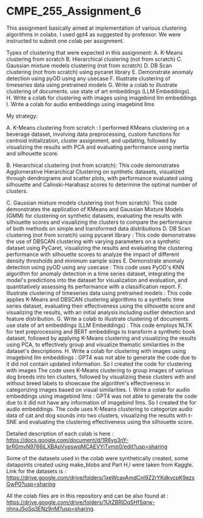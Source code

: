 # CMPE_255_Assignment_6

This assignment basically aimed at implementation of various clustering algorithms in colabs. I used gpt4 as suggested by professor. 
We were instructed to submit one colab per assignment.

Types of clustering that were expected in this assignment: 
A. K-Means clustering from scratch
B. Hierarchical clustering (not from scratch)
C. Gaussian mixture models clustering (not from scratch)
D. DB Scan clustering (not from scratch) using pycaret library 
E. Demonstrate anomaly detection using pyOD using any usecase
F. Illustrate clustering of timeseries data using pretrained models 
G. Write a colab to illustrate clustering  of documents. use state of art embeddings (LLM Embeddings).
H. Write a colab for clustering with images using imagebind llm embeddings 
I. Write a colab for audio embeddings using imagebind llms

My strategy:

A. K-Means clustering from scratch : I performed KMeans clustering on a beverage dataset, involving data preprocessing, custom functions for centroid initialization, cluster assignment, and updating, followed by visualizing the results with PCA and evaluating performance using inertia and silhouette score.

B. Hierarchical clustering (not from scratch): This code demonstrates Agglomerative Hierarchical Clustering on synthetic datasets, visualized through dendrograms and scatter plots, with performance evaluated using silhouette and Calinski-Harabasz scores to determine the optimal number of clusters.

C. Gaussian mixture models clustering (not from scratch): This code demonstrates the application of KMeans and Gaussian Mixture Models (GMM) for clustering on synthetic datasets, evaluating the results with silhouette scores and visualizing the clusters to compare the performance of both methods on simple and transformed data distributions
D. DB Scan clustering (not from scratch) using pycaret library : This code demonstrates the use of DBSCAN clustering with varying parameters on a synthetic dataset using PyCaret, visualizing the results and evaluating the clustering performance with silhouette scores to analyze the impact of different density thresholds and minimum sample sizes
E. Demonstrate anomaly detection using pyOD using any usecase : This code uses PyOD's KNN algorithm for anomaly detection in a time series dataset, integrating the model's predictions into the dataset for visualization and evaluation, and quantitatively assessing its performance with a classification report.
F. Illustrate clustering of timeseries data using pretrained models : This code applies K-Means and DBSCAN clustering algorithms to a synthetic time series dataset, evaluating their effectiveness using the silhouette score and visualizing the results, with an initial analysis including outlier detection and feature distribution.
G. Write a colab to illustrate clustering  of documents. use state of art embeddings (LLM Embeddings) : This code employs NLTK for text preprocessing and BERT embeddings to transform a synthetic book dataset, followed by applying K-Means clustering and visualizing the results using PCA, to effectively group and visualize thematic similarities in the dataset's descriptions.
H. Write a colab for clustering with images using imagebind llm embeddings : GPT4 was not able to generate the code due to it did not contain updated information. So I created the code for clustering with images The code uses K-Means clustering to group images of various dog breeds into ten clusters, followed by visualizing these clusters with and without breed labels to showcase the algorithm's effectiveness in categorizing images based on visual similarities.
I. Write a colab for audio embeddings using imagebind llms : GPT4 was not able to generate the code due to it did not have any information of imagebind llms. So I created the for audio embeddings. The code uses K-Means clustering to categorize audio data of cat and dog sounds into two clusters, visualizing the results with t-SNE and evaluating the clustering effectiveness using the silhouette score.

Detailed description of each colab is here : https://docs.google.com/document/d/1R6yg3nY-brR0mvN9766lLXBApVvpswqMCAEVYiTvmp0/edit?usp=sharing

Some of the datasets used in the colab were synthetically created, some datapoints created using make_blobs and Part H,I were taken from Kaggle. Link for the datasets is : https://drive.google.com/drive/folders/1xeWcavAmdCnl9Z2rYKdkvcpK9ezsGwP0?usp=sharing

All the colab files are in this repository and can be also found at : https://drive.google.com/drive/folders/1UtZBRlDqSHfSqrw-nhnxJ5oSq3ENz9nM?usp=sharing.
